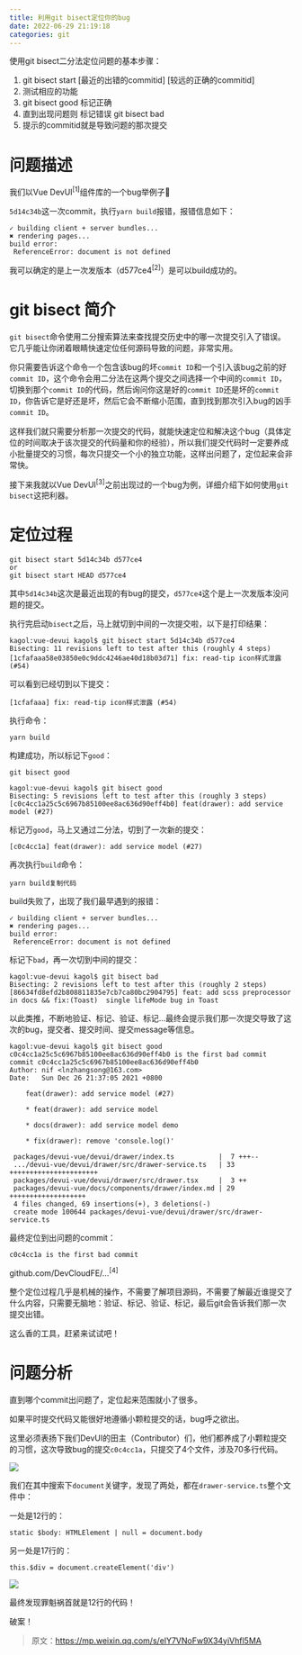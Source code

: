 ```yaml
---
title: 利用git bisect定位你的bug
date: 2022-06-29 21:19:18
categories: git
---
```

使用git bisect二分法定位问题的基本步骤：

1.  git bisect start [最近的出错的commitid] [较远的正确的commitid]
2.  测试相应的功能
3.  git bisect good 标记正确
4.  直到出现问题则 标记错误 git bisect bad
5.  提示的commitid就是导致问题的那次提交

# 问题描述

我们以Vue DevUI<sup>[1]</sup>组件库的一个bug举例子🌰

`5d14c34b`这一次commit，执行`yarn build`报错，报错信息如下：

```
✓ building client + server bundles...
✖ rendering pages...
build error:
 ReferenceError: document is not defined
```

我可以确定的是上一次发版本（d577ce4<sup>[2]</sup>）是可以build成功的。

# git bisect 简介

`git bisect`命令使用二分搜索算法来查找提交历史中的哪一次提交引入了错误。它几乎能让你闭着眼睛快速定位任何源码导致的问题，非常实用。

你只需要告诉这个命令一个包含该bug的坏`commit ID`和一个引入该bug之前的好`commit ID`，这个命令会用二分法在这两个提交之间选择一个中间的`commit ID`，切换到那个`commit ID`的代码，然后询问你这是好的`commit ID`还是坏的`commit ID`，你告诉它是好还是坏，然后它会不断缩小范围，直到找到那次引入bug的凶手`commit ID`。

这样我们就只需要分析那一次提交的代码，就能快速定位和解决这个bug（具体定位的时间取决于该次提交的代码量和你的经验），所以我们提交代码时一定要养成小批量提交的习惯，每次只提交一个小的独立功能，这样出问题了，定位起来会非常快。

接下来我就以Vue DevUI<sup>[3]</sup>之前出现过的一个bug为例，详细介绍下如何使用`git bisect`这把利器。

# 定位过程

```
git bisect start 5d14c34b d577ce4
or
git bisect start HEAD d577ce4
```

其中`5d14c34b`这次是最近出现的有bug的提交，`d577ce4`这个是上一次发版本没问题的提交。

执行完启动`bisect`之后，马上就切到中间的一次提交啦，以下是打印结果：

```
kagol:vue-devui kagol$ git bisect start 5d14c34b d577ce4
Bisecting: 11 revisions left to test after this (roughly 4 steps)
[1cfafaaa58e03850e0c9ddc4246ae40d18b03d71] fix: read-tip icon样式泄露 (#54)
```

可以看到已经切到以下提交：

```
[1cfafaaa] fix: read-tip icon样式泄露 (#54)
```

执行命令：

```
yarn build
```

构建成功，所以标记下`good`：

```
git bisect good
```

```
kagol:vue-devui kagol$ git bisect good
Bisecting: 5 revisions left to test after this (roughly 3 steps)
[c0c4cc1a25c5c6967b85100ee8ac636d90eff4b0] feat(drawer): add service model (#27)
```

标记万`good`，马上又通过二分法，切到了一次新的提交：

```
[c0c4cc1a] feat(drawer): add service model (#27)
```

再次执行`build`命令：

```
yarn build复制代码
```

build失败了，出现了我们最早遇到的报错：

```
✓ building client + server bundles...
✖ rendering pages...
build error:
 ReferenceError: document is not defined
```

标记下`bad`，再一次切到中间的提交：

```
kagol:vue-devui kagol$ git bisect bad
Bisecting: 2 revisions left to test after this (roughly 2 steps)
[86634fd8efd2b808811835e7cb7ca80bc2904795] feat: add scss preprocessor in docs && fix:(Toast)  single lifeMode bug in Toast 
```

以此类推，不断地验证、标记、验证、标记...最终会提示我们那一次提交导致了这次的bug，提交者、提交时间、提交message等信息。

```
kagol:vue-devui kagol$ git bisect good
c0c4cc1a25c5c6967b85100ee8ac636d90eff4b0 is the first bad commit
commit c0c4cc1a25c5c6967b85100ee8ac636d90eff4b0
Author: nif <lnzhangsong@163.com>
Date:   Sun Dec 26 21:37:05 2021 +0800

    feat(drawer): add service model (#27)
    
    * feat(drawer): add service model
    
    * docs(drawer): add service model demo
    
    * fix(drawer): remove 'console.log()'

 packages/devui-vue/devui/drawer/index.ts           |  7 +++--
 .../devui-vue/devui/drawer/src/drawer-service.ts   | 33 ++++++++++++++++++++++
 packages/devui-vue/devui/drawer/src/drawer.tsx     |  3 ++
 packages/devui-vue/docs/components/drawer/index.md | 29 +++++++++++++++++++
 4 files changed, 69 insertions(+), 3 deletions(-)
 create mode 100644 packages/devui-vue/devui/drawer/src/drawer-service.ts
```

最终定位到出问题的commit：

```
c0c4cc1a is the first bad commit
```

github.com/DevCloudFE/…<sup>[4]</sup>

整个定位过程几乎是机械的操作，不需要了解项目源码，不需要了解最近谁提交了什么内容，只需要无脑地：验证、标记、验证、标记，最后git会告诉我们那一次提交出错。

这么香的工具，赶紧来试试吧！

# 问题分析

直到哪个commit出问题了，定位起来范围就小了很多。

如果平时提交代码又能很好地遵循小颗粒提交的话，bug呼之欲出。

这里必须表扬下我们DevUI的田主（Contributor）们，他们都养成了小颗粒提交的习惯，这次导致bug的提交`c0c4cc1a`，只提交了4个文件，涉及70多行代码。

![](https://upload-images.jianshu.io/upload_images/10024246-e66f309863c072b9.png?imageMogr2/auto-orient/strip%7CimageView2/2/w/1240)

我们在其中搜索下`document`关键字，发现了两处，都在`drawer-service.ts`整个文件中：

一处是12行的：

```
static $body: HTMLElement | null = document.body
```

另一处是17行的：

```
this.$div = document.createElement('div')
```
![](https://upload-images.jianshu.io/upload_images/10024246-bafc30f5e685baae.png?imageMogr2/auto-orient/strip%7CimageView2/2/w/1240)

最终发现罪魁祸首就是12行的代码！

破案！
>原文：https://mp.weixin.qq.com/s/elY7VNoFw9X34yiVhfl5MA
